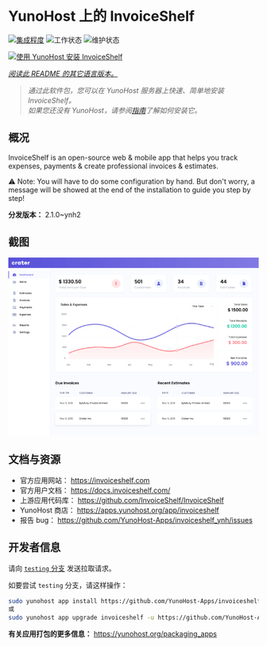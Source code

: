 <!--
注意：此 README 由 <https://github.com/YunoHost/apps/tree/master/tools/readme_generator> 自动生成
请勿手动编辑。
-->

# YunoHost 上的 InvoiceShelf

[![集成程度](https://apps.yunohost.org/badge/integration/invoiceshelf)](https://ci-apps.yunohost.org/ci/apps/invoiceshelf/)
![工作状态](https://apps.yunohost.org/badge/state/invoiceshelf)
![维护状态](https://apps.yunohost.org/badge/maintained/invoiceshelf)

[![使用 YunoHost 安装 InvoiceShelf](https://install-app.yunohost.org/install-with-yunohost.svg)](https://install-app.yunohost.org/?app=invoiceshelf)

*[阅读此 README 的其它语言版本。](./ALL_README.md)*

> *通过此软件包，您可以在 YunoHost 服务器上快速、简单地安装 InvoiceShelf。*  
> *如果您还没有 YunoHost，请参阅[指南](https://yunohost.org/install)了解如何安装它。*

## 概况

InvoiceShelf is an open-source web & mobile app that helps you track expenses, payments & create professional invoices & estimates.

⚠️ Note: You will have to do some configuration by hand. But don't worry, a message will be showed at the end of the installation to guide you step by step!


**分发版本：** 2.1.0~ynh2

## 截图

![InvoiceShelf 的截图](./doc/screenshots/screenshot.png)

## 文档与资源

- 官方应用网站： <https://invoiceshelf.com>
- 官方用户文档： <https://docs.invoiceshelf.com/>
- 上游应用代码库： <https://github.com/InvoiceShelf/InvoiceShelf>
- YunoHost 商店： <https://apps.yunohost.org/app/invoiceshelf>
- 报告 bug： <https://github.com/YunoHost-Apps/invoiceshelf_ynh/issues>

## 开发者信息

请向 [`testing` 分支](https://github.com/YunoHost-Apps/invoiceshelf_ynh/tree/testing) 发送拉取请求。

如要尝试 `testing` 分支，请这样操作：

```bash
sudo yunohost app install https://github.com/YunoHost-Apps/invoiceshelf_ynh/tree/testing --debug
或
sudo yunohost app upgrade invoiceshelf -u https://github.com/YunoHost-Apps/invoiceshelf_ynh/tree/testing --debug
```

**有关应用打包的更多信息：** <https://yunohost.org/packaging_apps>
